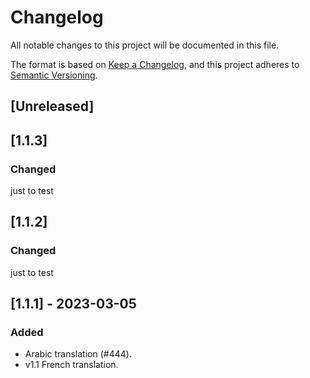 # Changelog

All notable changes to this project will be documented in this file.

The format is based on [Keep a Changelog](https://keepachangelog.com/en/1.0.0/),
and this project adheres to [Semantic Versioning](https://semver.org/spec/v2.0.0.html).

## [Unreleased]

## [1.1.3]

### Changed

just to test

## [1.1.2]

### Changed

just to test

## [1.1.1] - 2023-03-05

### Added

- Arabic translation (#444).
- v1.1 French translation.